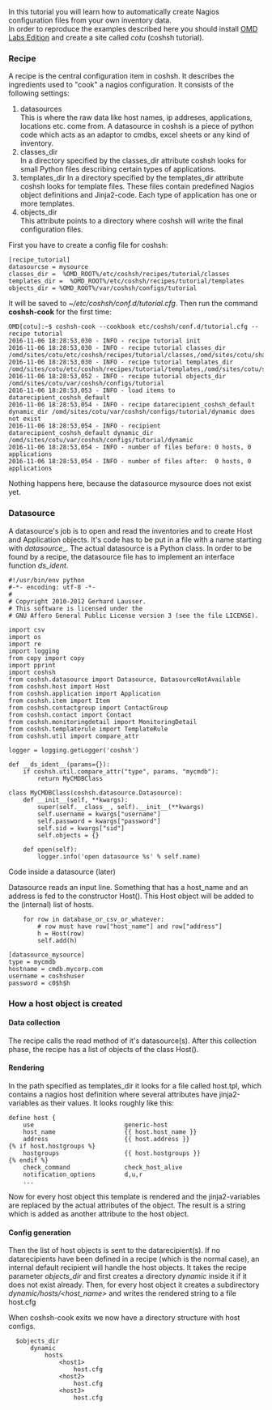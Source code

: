 In this tutorial you will learn how to automatically create Nagios configuration files from your own inventory data.  
In order to reproduce the examples described here you should install [OMD Labs Edition](https://labs.consol.de/omd) and create a site called _cotu_ (coshsh tutorial).

### Recipe

A recipe is the central configuration item in coshsh. It describes the ingredients used to "cook" a nagios configuration. It consists of the following settings:

1. datasources  
  This is where the raw data like host names, ip addreses, applications, locations etc. come from. A datasource in coshsh is a piece of python code which acts as an adaptor to cmdbs, excel sheets or any kind of inventory.
2. classes_dir  
  In a directory specified by the classes_dir attribute coshsh looks for small Python files describing certain types of applications. 
3. templates_dir
  In a directory specified by the templates_dir attribute coshsh looks for template files. These files contain predefined Nagios object definitions and Jinja2-code. Each type of application has one or more templates.
4. objects_dir  
  This attribute points to a directory where coshsh will write the final configuration files.

First you have to create a config file for coshsh:
```
[recipe_tutorial]
datasourcse = mysource
classes_dir =  %OMD_ROOT%/etc/coshsh/recipes/tutorial/classes
templates_dir =  %OMD_ROOT%/etc/coshsh/recipes/tutorial/templates
objects_dir = %OMD_ROOT%/var/coshsh/configs/tutorial
```
It will be saved to _~/etc/coshsh/conf.d/tutorial.cfg_. Then run the command **coshsh-cook** for the first time: 
```
OMD[cotu]:~$ coshsh-cook --cookbook etc/coshsh/conf.d/tutorial.cfg --recipe tutorial
2016-11-06 18:28:53,030 - INFO - recipe tutorial init
2016-11-06 18:28:53,030 - INFO - recipe tutorial classes_dir /omd/sites/cotu/etc/coshsh/recipes/tutorial/classes,/omd/sites/cotu/share/coshsh/recipes/default/classes
2016-11-06 18:28:53,030 - INFO - recipe tutorial templates_dir /omd/sites/cotu/etc/coshsh/recipes/tutorial/templates,/omd/sites/cotu/share/coshsh/recipes/default/templates
2016-11-06 18:28:53,052 - INFO - recipe tutorial objects_dir /omd/sites/cotu/var/coshsh/configs/tutorial
2016-11-06 18:28:53,053 - INFO - load items to datarecipient_coshsh_default
2016-11-06 18:28:53,054 - INFO - recipe datarecipient_coshsh_default dynamic_dir /omd/sites/cotu/var/coshsh/configs/tutorial/dynamic does not exist
2016-11-06 18:28:53,054 - INFO - recipient datarecipient_coshsh_default dynamic_dir /omd/sites/cotu/var/coshsh/configs/tutorial/dynamic
2016-11-06 18:28:53,054 - INFO - number of files before: 0 hosts, 0 applications
2016-11-06 18:28:53,054 - INFO - number of files after:  0 hosts, 0 applications
```
Nothing happens here, because the datasource mysource does not exist yet.

### Datasource

A datasource's job is to open and read the inventories and to create Host and Application objects. It's code has to be put in a file with a name starting with _datasource__. The actual datasource is a Python class. In order to be found by a recipe, the datasource file has to implement an interface function _ds_ident_.

```
#!/usr/bin/env python
#-*- encoding: utf-8 -*-
#
# Copyright 2010-2012 Gerhard Lausser.
# This software is licensed under the
# GNU Affero General Public License version 3 (see the file LICENSE).

import csv
import os
import re
import logging
from copy import copy
import pprint
import coshsh
from coshsh.datasource import Datasource, DatasourceNotAvailable
from coshsh.host import Host
from coshsh.application import Application
from coshsh.item import Item
from coshsh.contactgroup import ContactGroup
from coshsh.contact import Contact
from coshsh.monitoringdetail import MonitoringDetail
from coshsh.templaterule import TemplateRule
from coshsh.util import compare_attr

logger = logging.getLogger('coshsh')

def __ds_ident__(params={}):
    if coshsh.util.compare_attr("type", params, "mycmdb"):
        return MyCMDBClass

class MyCMDBClass(coshsh.datasource.Datasource):
    def __init__(self, **kwargs):
        super(self.__class__, self).__init__(**kwargs)
        self.username = kwargs["username"]
        self.password = kwargs["password"]
        self.sid = kwargs["sid"]
        self.objects = {}

    def open(self):
        logger.info('open datasource %s' % self.name)

```
Code inside a datasource (later)

Datasource reads an input line.
Something that has a host_name and an address is fed to the constructor Host().
This Host object will be added to the (internal) list of hosts.
```
    for row in database_or_csv_or_whatever:
        # row must have row["host_name"] and row["address"]
        h = Host(row)
        self.add(h)

```

```
[datasource_mysource]
type = mycmdb
hostname = cmdb.mycorp.com
username = coshshuser
password = c0$h$h
```




### How a host object is created

#### Data collection
The recipe calls the read method of it's datasource(s). After this collection phase, the recipe has a list of objects of the class Host().

#### Rendering
In the path specified as templates_dir it looks for a file called host.tpl, which contains a nagios host definition where several attributes have jinja2-variables as their values. It looks roughly like this:
```
define host {
    use                         generic-host
    host_name                   {{ host.host_name }}
    address                     {{ host.address }}
{% if host.hostgroups %}
    hostgroups                  {{ host.hostgroups }}
{% endif %}
    check_command               check_host_alive
    notification_options        d,u,r
    ...
```
Now for every host object this template is rendered and the jinja2-variables are replaced by the actual attributes of the object.
The result is a string which is added as another attribute to the host object.

#### Config generation
Then the list of host objects is sent to the datarecipient(s). If no datarecipients have been defined in a recipe (which is the normal case), an internal default recipient will handle the host objects. It takes the recipe parameter _objects_dir_ and first creates a directory _dynamic_ inside it if it does not exist already. Then, for every host object it creates a subdirectory _dynamic/hosts/<host_name>_ and writes the rendered string to a file host.cfg

When coshsh-cook exits we now have a directory structure with host configs.
```
  $objects_dir
      dynamic
          hosts
              <host1>
                  host.cfg
              <host2>
                  host.cfg
              <host3>
                  host.cfg
```

